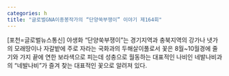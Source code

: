```yaml
---
categories: h
title: "글로벌GNA이종봉작가의 “단양쑥부쟁이” 이야기 제164회"
---
```

[포천=글로벌뉴스통신] 야생화 “단양쑥부쟁이”는 경기지역과 충북지역의 강가나 냇가의 모래땅이나 자갈밭에 주로 자라는 국화과의 두해살이풀로서 꽃은 8월~10월경에 줄기와 가지 끝에 연한 보라색으로 피는데 성충으로 월동하는 대표적인 나비인 네발나비과의 “네발나비”가 즐겨 찾는 대표적인 꽃으로 알려져 있다.